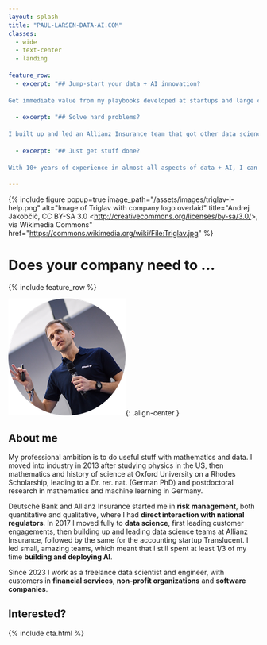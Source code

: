 ```yaml
---
layout: splash
title: "PAUL-LARSEN-DATA-AI.COM"
classes: 
  - wide
  - text-center
  - landing

feature_row:
  - excerpt: "## Jump-start your data + AI innovation?
    
Get immediate value from my playbooks developed at startups and large corporates to accelerate and de-risk your innovation work."

  - excerpt: "## Solve hard problems?
    
I built up and led an Allianz Insurance team that got other data science teams unstuck on hard problems of data quality, platform engineering, and much more."
    
  - excerpt: "## Just get stuff done? 
  
With 10+ years of experience in almost all aspects of data + AI, I can extend your team's over-stretched capacity."

---
```


{% include figure popup=true image_path="/assets/images/triglav-i-help.png" alt="Image of Triglav with company logo overlaid" title="Andrej Jakobčič, CC BY-SA 3.0 &lt;http://creativecommons.org/licenses/by-sa/3.0/&gt;, via Wikimedia Commons" href="https://commons.wikimedia.org/wiki/File:Triglav.jpg" %}
<br>

# Does your company need to ...

{% include feature_row %}


![Paul Larsen at HackaTUM 2019](/assets/images/2019-paul-hackatum-circle-small.png "Paul Larsen at HackaTUM 2019"){: .align-center }

## About me

My professional ambition is to do useful stuff with mathematics and data. I moved into industry in 2013 after studying physics in the US, then mathematics and history of science at Oxford University on a Rhodes Scholarship, leading to a Dr. rer. nat. (German PhD) and postdoctoral research in mathematics and machine learning in Germany.

Deutsche Bank and Allianz Insurance started me in **risk management**, both quantitative and qualitative, where I had **direct interaction with national regulators**. In 2017 I moved fully to **data science**, first leading customer engagements, then building up and leading data science teams at Allianz Insurance, followed by the same for the accounting startup Translucent. I led small, amazing teams, which meant that I still spent at least 1/3 of my time **building and deploying AI**.

Since 2023 I work as a freelance data scientist and engineer, with customers in **financial services**, **non-profit organizations** and **software companies**.

## Interested?

{% include cta.html %}
